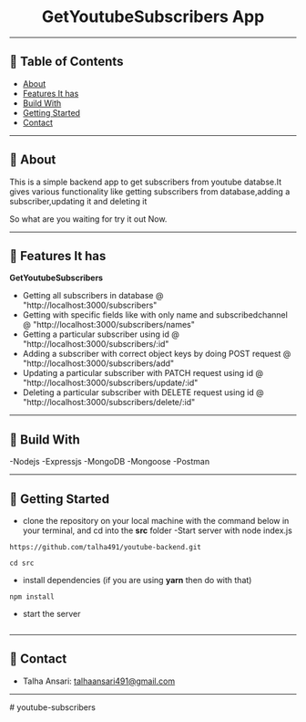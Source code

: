 <div align="center">

# GetYoutubeSubscribers App

</div>

---

## 📕 Table of Contents

- [About](#-about)
- [Features It has](#-features-it-has)
- [Build With](#-build-with)
- [Getting Started](#-getting-started)
- [Contact](#-contact)

---

## 📖 About

This is a simple backend app to get subscribers from youtube databse.It gives various functionality like getting subscribers from database,adding a subscriber,updating it and deleting it


So what are you waiting for try it out Now.

---


## 🚀 Features It has

**GetYoutubeSubscribers**

- Getting all subscribers in database @ "http://localhost:3000/subscribers"
- Getting with specific fields like with only name and subscribedchannel @ "http://localhost:3000/subscribers/names"
- Getting a particular subscriber using id @ "http://localhost:3000/subscribers/:id"
- Adding a subscriber with correct object keys by doing POST request @ "http://localhost:3000/subscribers/add"
- Updating a particular subscriber with PATCH request using id @ "http://localhost:3000/subscribers/update/:id"
- Deleting a particular subscriber with DELETE request using id @ "http://localhost:3000/subscribers/delete/:id"




---

## 🚀 Build With

-Nodejs
-Expressjs
-MongoDB
-Mongoose
-Postman


---

## 🔌 Getting Started

- clone the repository on your local machine with the command below in your terminal, and cd into the **src** folder
-Start server with node index.js
```
https://github.com/talha491/youtube-backend.git

cd src
```

- install dependencies (if you are using **yarn** then do with that)

```
npm install
```

- start the server

```

```

---

## 🤝 Contact

- Talha Ansari: talhaansari491@gmail.com


---
#   y o u t u b e - s u b s c r i b e r s  
 